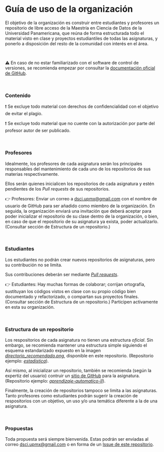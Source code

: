 # Guía de uso de la organización

El objetivo de la organización es construir entre estudiantes y profesores un repositorio de libre acceso de la Maestría en Ciencia de Datos de la Universidad Panamericana, que reúna de forma estructurada todo el material visto en clase y proyectos estudiantiles de todas las asignaturas, y ponerlo a disposición del resto de la comunidad con interés en el área. 

<br>

:warning: En caso de no estar familiarizado con el software de control de versiones, se recomienda empezar por consultar la [documentación oficial de GitHub](https://docs.github.com/en/github/getting-started-with-github). 

<br>

### Contenido 
:heavy_exclamation_mark: Se excluye todo material con derechos de confidencialidad con el objetivo de evitar el plagio. 

:heavy_exclamation_mark: Se excluye todo material que no cuente con la autorización por parte del profesor autor de ser publicado.  

<br>

### Profesores
Idealmente, los profesores de cada asignatura serán los principales responsables del mantenimiento de cada uno de los repositorios de sus materias respectivamente. 

Ellos serán quienes inicialicen los repositorios de cada asignatura y estén pendientes de los *Pull requests* de sus repositorios.

:point_right: Profesores: Enviar un correo a dsci.upmx@gmail.com con el nombre de usuario de GitHub para ser añadido como miembro de la organización. En seguida, la organización enviará una invitación que deberá aceptar para poder inicializar el repositorio de su clase dentro de la organización, o bien, en caso de que el repositorio de su asignatura ya exista, poder actualizarlo. (Consultar sección de Estructura de un repositorio.) 

<br>

### Estudiantes
Los estudiantes no podrán crear nuevos repositorios de asignaturas, pero su contribución no se limita. 

Sus contribuciones deberán ser mediante [*Pull requests*](https://docs.github.com/en/github/collaborating-with-issues-and-pull-requests/proposing-changes-to-your-work-with-pull-requests). 

:point_right: Estudiantes: Hay muchas formas de colaborar; corrijan ortografía, sustituyan los códigos vistos en clase con su propio código bien documentado y refactorizado, o compartan sus proyectos finales. (Consultar sección de Estructura de un repositorio.) Participen activamente en esta su organización. 

<br>

### Estructura de un repositorio

Los respositorios de cada asignatura no tienen una estructura *oficial*. Sin embargo, se recomienda mantener una estructura simple siguiendo el esquema estandarizado expuesto en la imagen [*directorio_recomendado.png*](https://github.com/MCD-UP/about/blob/master/estructura-de-archivos.png), disponible en este repositorio. (Repositorio ejemplo: [*estadistica*](https://github.com/MCD-UP/estadistica)).

Así mismo, al inicializar un repositorio, también se recomienda (según la expertiz del usuario) contruir un [sitio de GitHub](https://pages.github.com/) para la asignatura. (Repositorio ejemplo: [*aprendizaje-automatico-II*](https://github.com/MCD-UP/aprendizaje-automatico-II)).

Finalmente, la creación de repositorios tampoco se limita a las asignaturas. Tanto profesores como estudiantes podrán sugerir la creación de respositorios con un objetivo, un uso y/o una temática diferente a la de una asignatura. 

<br>

### Propuestas

Toda propuesta será siempre bienvenida. Estas podrán ser enviadas al correo dsci.upmx@gmail.com o en forma de un [Issue de este repositorio](https://github.com/MCD-UP/about/issues). 
